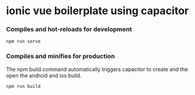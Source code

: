 # ionic vue boilerplate using capacitor

### Compiles and hot-reloads for development
```
npm run serve
```

### Compiles and minifies for production
The npm build command automatically triggers capacitor to create and the open the android and ios build.
```
npm run build
```
